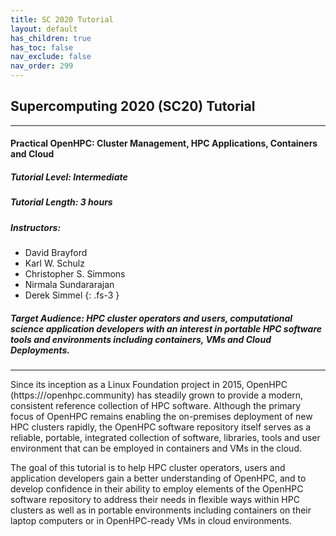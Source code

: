 ```yaml
---
title: SC 2020 Tutorial
layout: default
has_children: true
has_toc: false
nav_exclude: false
nav_order: 299
---
```


## Supercomputing 2020 (SC20) Tutorial

---
#### Practical OpenHPC: Cluster Management, HPC Applications, Containers and Cloud
##### Tutorial Level: Intermediate
##### Tutorial Length: 3 hours
##### Instructors:

* David Brayford
* Karl W. Schulz
* Christopher S. Simmons
* Nirmala Sundararajan
* Derek Simmel
{: .fs-3 }

##### Target Audience: HPC cluster operators and users, computational science application developers with an interest in portable HPC software tools and environments including containers, VMs and Cloud Deployments.


---

Since its inception as a Linux Foundation project in 2015, OpenHPC
(https:///openhpc.community) has steadily grown to provide a modern, consistent
reference collection of HPC software. Although the primary focus of OpenHPC remains
enabling the on-premises deployment of new HPC clusters rapidly, the OpenHPC
software repository itself serves as a reliable, portable, integrated collection
of software, libraries, tools and user environment that can be employed in
containers and VMs in the cloud. 

The goal of this tutorial is to help HPC cluster operators, users and
application developers gain a better understanding of OpenHPC, and to develop
confidence in their ability to employ elements of the OpenHPC software
repository to address their needs in flexible ways within HPC clusters as well
as in portable environments including containers on their laptop computers or in
OpenHPC-ready VMs in cloud environments.
